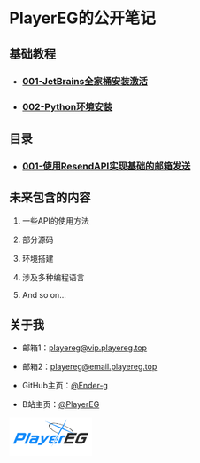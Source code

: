 # PlayerEG的公开笔记

## 基础教程

- ### [001-JetBrains全家桶安装激活](MD/foundation/001-JetBrains全家桶安装激活.md)

- ### [002-Python环境安装](MD/foundation/002-Python环境安装.md)

## 目录

- ### [001-使用ResendAPI实现基础的邮箱发送](MD/001-使用ResendAPI实现基础的邮箱发送.md)

## 未来包含的内容

1. 一些API的使用方法

2. 部分源码

3. 环境搭建

4. 涉及多种编程语言

5. And so on...

## 关于我

- 邮箱1：<playereg@vip.playereg.top>

- 邮箱2：<playereg@email.playereg.top>

- GitHub主页：[@Ender-g](https://github.com/ender-g)

- B站主页：[@PlayerEG](https://space.bilibili.com/520500365)

<img src="./img/mylogo.png" width="150">